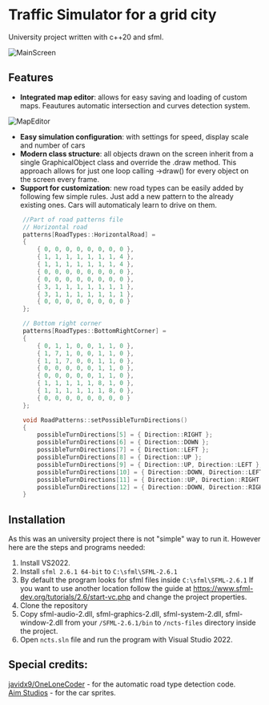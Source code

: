 # Traffic Simulator for a grid city

University project written with c++20 and sfml. 

![MainScreen](.github/readme-gifs/basic.gif)

## Features 

- **Integrated map editor**: allows for easy saving and loading of custom maps. Feautures automatic intersection and curves detection system.

![MapEditor](.github/readme-gifs/map_editor.gif)

- **Easy simulation configuration**: with settings for speed, display scale and number of cars
- **Modern class structure**: all objects drawn on the screen inherit from a single GraphicalObject class and override the .draw method. This approach allows for just one loop calling ->draw() for every object on the screen every frame.
- **Support for customization**: new road types can be easily added by following few simple rules. Just add a new pattern to the already existing ones. Cars will automaticaly learn to drive on them.

```c++
    //Part of road patterns file
    // Horizontal road
    patterns[RoadTypes::HorizontalRoad] =
    {
        { 0, 0, 0, 0, 0, 0, 0, 0 },
        { 1, 1, 1, 1, 1, 1, 1, 4 },
        { 1, 1, 1, 1, 1, 1, 1, 4 },
        { 0, 0, 0, 0, 0, 0, 0, 0 },
        { 0, 0, 0, 0, 0, 0, 0, 0 },
        { 3, 1, 1, 1, 1, 1, 1, 1 },
        { 3, 1, 1, 1, 1, 1, 1, 1 },
        { 0, 0, 0, 0, 0, 0, 0, 0 }
    };

    // Bottom right corner
    patterns[RoadTypes::BottomRightCorner] =
    {
        { 0, 1, 1, 0, 0, 1, 1, 0 },
        { 1, 7, 1, 0, 0, 1, 1, 0 },
        { 1, 1, 7, 0, 0, 1, 1, 0 },
        { 0, 0, 0, 0, 0, 1, 1, 0 },
        { 0, 0, 0, 0, 0, 1, 1, 0 },
        { 1, 1, 1, 1, 1, 8, 1, 0 },
        { 1, 1, 1, 1, 1, 1, 8, 0 },
        { 0, 0, 0, 0, 0, 0, 0, 0 }
    };

    void RoadPatterns::setPossibleTurnDirections()
    {
        possibleTurnDirections[5] = { Direction::RIGHT };
        possibleTurnDirections[6] = { Direction::DOWN };
        possibleTurnDirections[7] = { Direction::LEFT };
        possibleTurnDirections[8] = { Direction::UP };
        possibleTurnDirections[9] = { Direction::UP, Direction::LEFT };
        possibleTurnDirections[10] = { Direction::DOWN, Direction::LEFT };
        possibleTurnDirections[11] = { Direction::UP, Direction::RIGHT };
        possibleTurnDirections[12] = { Direction::DOWN, Direction::RIGHT };
    }
```

## Installation
As this was an university project there is not "simple" way to run it. However here are the steps and programs needed: 
1. Install VS2022.
2. Install ```sfml 2.6.1 64-bit``` to ```C:\sfml\SFML-2.6.1```
3. By default the program looks for sfml files inside ```C:\sfml\SFML-2.6.1``` If you want to use another location follow the guide at https://www.sfml-dev.org/tutorials/2.6/start-vc.php and change the project properties.
4. Clone the repository
5. Copy sfml-audio-2.dll, sfml-graphics-2.dll, sfml-system-2.dll, sfml-window-2.dll from your ```/SFML-2.6.1/bin``` to ```/ncts-files``` directory inside the project.
6. Open ```ncts.sln``` file and run the program with Visual Studio 2022.

## Special credits: 
[javidx9/OneLoneCoder](https://www.youtube.com/@javidx9) - for the automatic road type detection code.<br>
[Aim Studios](https://aim-studios.itch.io/top-down-pi) - for the car sprites. 

